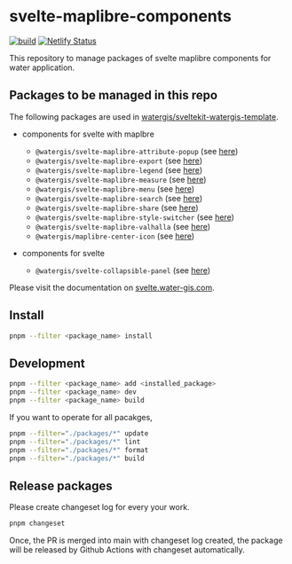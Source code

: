 # svelte-maplibre-components

[![build](https://github.com/watergis/svelte-maplibre-components/actions/workflows/build.yml/badge.svg)](https://github.com/watergis/svelte-maplibre-components/actions/workflows/build.yml)
[![Netlify Status](https://api.netlify.com/api/v1/badges/5e6fddd2-c161-4aa8-9de8-61002eac3e21/deploy-status)](https://app.netlify.com/sites/svelte-maplibre-components/deploys)

This repository to manage packages of svelte maplibre components for water application.

## Packages to be managed in this repo

The following packages are used in [watergis/sveltekit-watergis-template](https://github.com/watergis/sveltekit-watergis-template).

- components for svelte with maplbre
  - `@watergis/svelte-maplibre-attribute-popup` (see [here](./packages/attribute-popup))
  - `@watergis/svelte-maplibre-export` (see [here](./packages/export))
  - `@watergis/svelte-maplibre-legend` (see [here](./packages/legend))
  - `@watergis/svelte-maplibre-measure` (see [here](./packages/measure))
  - `@watergis/svelte-maplibre-menu` (see [here](./packages/menu))
  - `@watergis/svelte-maplibre-search` (see [here](./packages/search))
  - `@watergis/svelte-maplibre-share` (see [here](./packages/share))
  - `@watergis/svelte-maplibre-style-switcher` (see [here](./packages/style-switcher))
  - `@watergis/svelte-maplibre-valhalla` (see [here](./packages/valhalla))
  - `@watergis/maplibre-center-icon` (see [here](./packages/center/))

- components for svelte
  - `@watergis/svelte-collapsible-panel` (see [here](./packages/collapsible-panel))

Please visit the documentation on [svelte.water-gis.com](https://svelte.water-gis.com).

## Install

```zsh
pnpm --filter <package_name> install
```

## Development

```zsh
pnpm --filter <package_name> add <installed_package>
pnpm --filter <package_name> dev
pnpm --filter <package_name> build
```

If you want to operate for all pacakges,

```bash
pnpm --filter="./packages/*" update
pnpm --filter="./packages/*" lint
pnpm --filter="./packages/*" format
pnpm --filter="./packages/*" build
```

## Release packages

Please create changeset log for every your work.

```zsh
pnpm changeset
```

Once, the PR is merged into main with changeset log created, the package will be released by Github Actions with changeset automatically.
